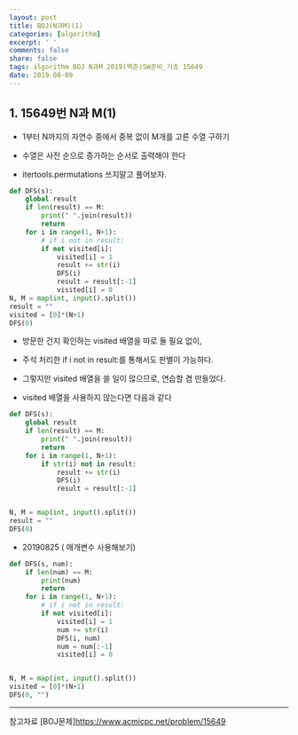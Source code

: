 ```yaml
---
layout: post
title: BOJ(N과M)(1)
categories: [algorithm]
excerpt: ' '
comments: false
share: false
tags: algorithm BOJ N과M 2019(백준)SW준비_기초 15649
date: 2019-08-09
---
```


## 1. 15649번 N과 M(1)

- 1부터 N까지의 자연수 중에서 중복 없이 M개를 고른 수열 구하기

- 수열은 사전 순으로 증가하는 순서로 출력해야 한다

- itertools.permutations 쓰지말고 풀어보자.

```python
def DFS(s):
    global result
    if len(result) == M:
        print(" ".join(result))
        return
    for i in range(1, N+1):
        # if i not in result:
        if not visited[i]:
            visited[i] = 1
            result += str(i)
            DFS(i)
            result = result[:-1]
            visited[i] = 0
N, M = map(int, input().split())
result = ""
visited = [0]*(N+1)
DFS(0)
```

- 방문한 건지 확인하는 visited 배열을 따로 둘 필요 없이,
- 주석 처리한 if i not in result:를 통해서도 판별이 가능하다.
- 그렇지만 visited 배열을 쓸 일이 많으므로, 연습할 겸 만들었다.

- visited 배열을 사용하지 않는다면 다음과 같다

```python
def DFS(s):
    global result
    if len(result) == M:
        print(" ".join(result))
        return
    for i in range(1, N+1):
        if str(i) not in result:
            result += str(i)
            DFS(i)
            result = result[:-1]


N, M = map(int, input().split())
result = ""
DFS(0)
```

- 20190825 ( 매개변수 사용해보기)

```python
def DFS(s, num):
    if len(num) == M:
        print(num)
        return
    for i in range(1, N+1):
        # if i not in result:
        if not visited[i]:
            visited[i] = 1
            num += str(i)
            DFS(i, num)
            num = num[:-1]
            visited[i] = 0


N, M = map(int, input().split())
visited = [0]*(N+1)
DFS(0, "")

```

---

참고자료
[BOJ문제]<https://www.acmicpc.net/problem/15649>
